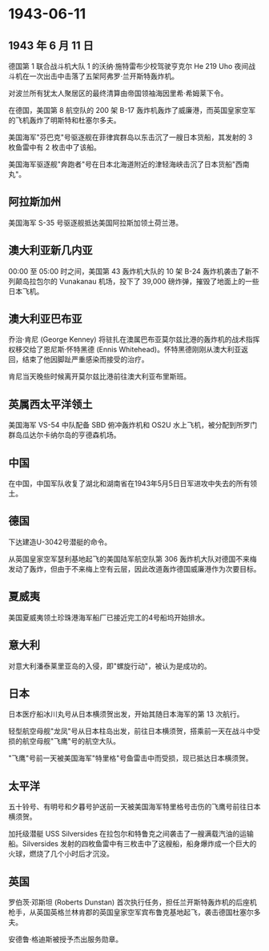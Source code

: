 # 1943-06-11

## 1943 年 6 月 11 日

德国第 1 联合战斗机大队 1 的沃纳·施特雷布少校驾驶亨克尔 He 219 Uho
夜间战斗机在一次出击中击落了五架阿弗罗·兰开斯特轰炸机。

对波兰所有犹太人聚居区的最终清算由帝国领袖海因里希·希姆莱下令。

在德国，美国第 8 航空队的 200 架 B-17
轰炸机轰炸了威廉港，而英国皇家空军的飞机轰炸了明斯特和杜塞尔多夫。

美国海军"芬巴克"号驱逐舰在菲律宾群岛以东击沉了一艘日本货船，其发射的 3
枚鱼雷中有 2 枚击中了该船。

美国海军驱逐舰"奔跑者"号在日本北海道附近的津轻海峡击沉了日本货船"西南丸"。

## 阿拉斯加州

美国海军 S-35 号驱逐舰抵达美国阿拉斯加领土荷兰港。

## 澳大利亚新几内亚

00:00 至 05:00 时之间，美国第 43 轰炸机大队的 10 架 B-24
轰炸机袭击了新不列颠岛拉包尔的 Vunakanau 机场，投下了 39,000
磅炸弹，摧毁了地面上的一些日本飞机。

## 澳大利亚巴布亚

乔治·肯尼 (George Kenney)
将驻扎在澳属巴布亚莫尔兹比港的轰炸机的战术指挥权移交给了恩尼斯·怀特黑德
(Ennis
Whitehead)。怀特黑德刚刚从澳大利亚返回，结束了他因脚趾严重感染而接受的治疗。

肯尼当天晚些时候离开莫尔兹比港前往澳大利亚布里斯班。

## 英属西太平洋领土

美国海军 VS-54 中队配备 SBD 俯冲轰炸机和 OS2U
水上飞机，被分配到所罗门群岛瓜达尔卡纳尔岛的亨德森机场。

## 中国

在中国，中国军队收复了湖北和湖南省在1943年5月5日日军进攻中失去的所有领土。

## 德国

下达建造U-3042号潜艇的命令。

从英国皇家空军瑟利基地起飞的美国陆军航空队第 306
轰炸机大队对德国不来梅发动了轰炸，但由于不来梅上空有云层，因此改道轰炸德国威廉港作为次要目标。

## 夏威夷

美国夏威夷领土珍珠港海军船厂已接近完工的4号船坞开始排水。

## 意大利

对意大利潘泰莱里亚岛的入侵，即"螺旋行动"，被认为是成功的。

## 日本

日本医疗船冰川丸号从日本横须贺出发，开始其随日本海军的第 13 次航行。

轻型航空母舰"龙凤"号从日本柱岛出发，前往日本横须贺，搭乘前一天在战斗中受损的航空母舰"飞鹰"号的航空大队。

"飞鹰"号前一天被美国海军"特里格"号鱼雷击中而受损，现已抵达日本横须贺。

## 太平洋

五十铃号、有明号和夕暮号护送前一天被美国海军特里格号击伤的飞鹰号前往日本横须贺。

加托级潜艇 USS Silversides
在拉包尔和特鲁克之间袭击了一艘满载汽油的运输船。Silversides
发射的四枚鱼雷中有三枚击中了这艘船，船身爆炸成一个巨大的火球，燃烧了几个小时后才沉没。

## 英国

罗伯茨·邓斯坦 (Roberts Dunstan)
首次执行任务，担任兰开斯特轰炸机的后座机枪手，从英国英格兰林肯郡的英国皇家空军宾布鲁克基地起飞，袭击德国杜塞尔多夫。

安德鲁·格迪斯被授予杰出服务勋章。

